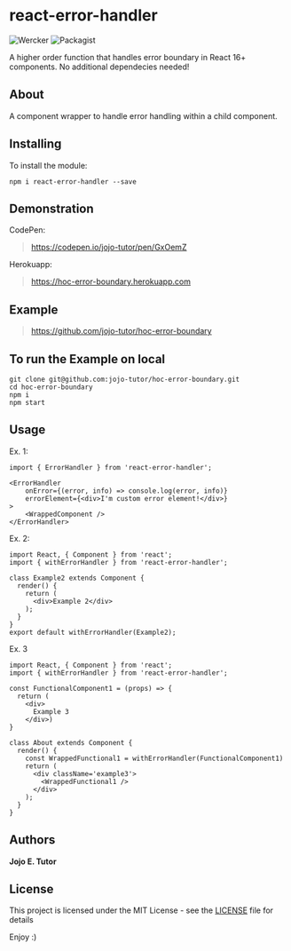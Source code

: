 # react-error-handler
![Wercker](https://img.shields.io/wercker/ci/wercker/docs.svg)
![Packagist](https://img.shields.io/packagist/l/doctrine/orm.svg)

A higher order function that handles error boundary in React 16+ components. No additional dependecies needed!

## About
A component wrapper to handle error handling within a child component.

## Installing
To install the module:

```
npm i react-error-handler --save
```

## Demonstration
CodePen:
 > https://codepen.io/jojo-tutor/pen/GxOemZ

Herokuapp:
 > https://hoc-error-boundary.herokuapp.com

## Example
 > https://github.com/jojo-tutor/hoc-error-boundary

## To run the Example on local
```
git clone git@github.com:jojo-tutor/hoc-error-boundary.git
cd hoc-error-boundary
npm i
npm start
```

## Usage
Ex. 1:
```
import { ErrorHandler } from 'react-error-handler';

<ErrorHandler
    onError={(error, info) => console.log(error, info)}
    errorElement={<div>I'm custom error element!</div>}
>
    <WrappedComponent />
</ErrorHandler>
```

Ex. 2:
```
import React, { Component } from 'react';
import { withErrorHandler } from 'react-error-handler';

class Example2 extends Component {
  render() {
    return (
      <div>Example 2</div>
    );
  }
}
export default withErrorHandler(Example2);
```

Ex. 3
```
import React, { Component } from 'react';
import { withErrorHandler } from 'react-error-handler';

const FunctionalComponent1 = (props) => {
  return (
    <div>
      Example 3
    </div>)
}

class About extends Component {
  render() {
    const WrappedFunctional1 = withErrorHandler(FunctionalComponent1)
    return (
      <div className='example3'>
        <WrappedFunctional1 />
      </div>
    );
  }
}
```

## Authors
**Jojo E. Tutor**

## License
This project is licensed under the MIT License - see the [LICENSE](LICENSE) file for details

Enjoy :)
